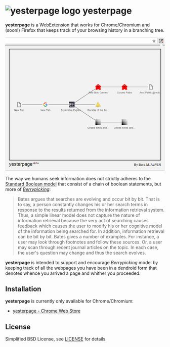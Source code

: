 # ![yesterpage logo](icon32.png) yesterpage

__yesterpage__ is a WebExtension that works for Chrome/Chromium and (soon!) Firefox that keeps track of your browsing
history in a branching tree.

<p align="center">
<img src="https://github.com/boramalper/yesterpage/blob/master/yesterpage-ss.png?raw=true" alt="yesterpage screenshot"/>
</p>

The way we humans seek information does not strictly adheres to the
[Standard Boolean model](https://en.wikipedia.org/wiki/Standard_Boolean_model) that consist of a chain of boolean
statements, but more of
[_Berrypicking_](https://en.wikipedia.org/wiki/Cognitive_models_of_information_retrieval#Berrypicking):

> Bates argues that searches are evolving and occur bit by bit. That is to say, a person constantly changes his or her
> search terms in response to the results returned from the information retrieval system. Thus, a simple linear model
> does not capture the nature of information retrieval because the very act of searching causes feedback which causes
> the user to modify his or her cognitive model of the information being searched for. In addition, information
> retrieval can be bit by bit. Bates gives a number of examples. For instance, a user may look through footnotes and
> follow these sources. Or, a user may scan through recent journal articles on the topic. In each case, the user's
> question may change and thus the search evolves.

__yesterpage__ is intended to support and encourage _Berrypicking_ model by keeping track of all the webpages you have
been in a dendroid form that denotes whence you arrived a page and whither you proceeded.

## Installation
__yesterpage__ is currently only available for Chrome/Chromium:

* [yesterpage - Chrome Web Store](https://chrome.google.com/webstore/detail/yesterpage/adlheikjjfopibmkfcjpbgggfkclicak)

## License
Simplified BSD License, see [LICENSE](LICENSE) for details.
